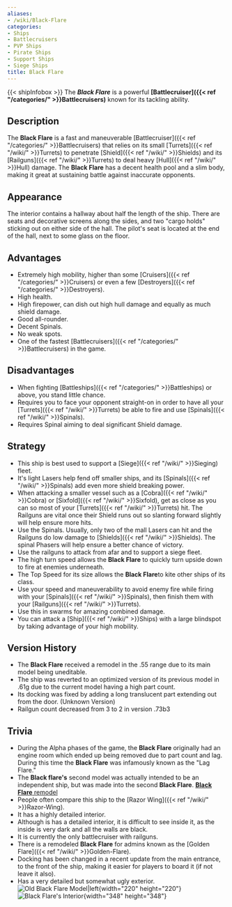 ```yaml
---
aliases:
- /wiki/Black-Flare
categories:
- Ships
- Battlecruisers
- PVP Ships
- Pirate Ships
- Support Ships
- Siege Ships
title: Black Flare
---
```


{{< shipInfobox >}} The **_Black Flare_** is a powerful **[Battlecruiser]({{< ref "/categories/" >}}Battlecruisers)** known for its tackling ability.

## Description

The **Black Flare** is a fast and maneuverable [Battlecruiser]({{< ref "/categories/" >}}Battlecruisers) that relies on its small [Turrets]({{< ref "/wiki/" >}}Turrets) to penetrate [Shield]({{< ref "/wiki/" >}}Shields) and its [Railguns]({{< ref "/wiki/" >}}Turrets) to deal heavy [Hull]({{< ref "/wiki/" >}}Hull) damage. The **Black Flare** has a decent health pool and a slim body, making it great at sustaining battle against inaccurate opponents.

## Appearance

The interior contains a hallway about half the length of the ship. There are seats and decorative screens along the sides, and two "cargo holds" sticking out on either side of the hall. The pilot's seat is located at the end of the hall, next to some glass on the floor.

## Advantages

- Extremely high mobility, higher than some [Cruisers]({{< ref "/categories/" >}}Cruisers) or even a few [Destroyers]({{< ref "/categories/" >}}Destroyers).
- High health.
- High firepower, can dish out high hull damage and equally as much shield damage.
- Good all-rounder.
- Decent Spinals.
- No weak spots.
- One of the fastest [Battlecruisers]({{< ref "/categories/" >}}Battlecruisers) in the game.

## Disadvantages

- When fighting [Battleships]({{< ref "/categories/" >}}Battleships) or above, you stand little chance.
- Requires you to face your opponent straight-on in order to have all your [Turrets]({{< ref "/wiki/" >}}Turrets) be able to fire and use [Spinals]({{< ref "/wiki/" >}}Spinals).
- Requires Spinal aiming to deal significant Shield damage.

## Strategy

- This ship is best used to support a [Siege]({{< ref "/wiki/" >}}Sieging) fleet.
- It's light Lasers help fend off smaller ships, and its [Spinals]({{< ref "/wiki/" >}}Spinals) add even more shield breaking power.
- When attacking a smaller vessel such as a [Cobra]({{< ref "/wiki/" >}}Cobra) or [Sixfold]({{< ref "/wiki/" >}}Sixfold), get as close as you can so most of your [Turrets]({{< ref "/wiki/" >}}Turrets) hit. The Railguns are vital once their Shield runs out so slanting forward slightly will help ensure more hits.
- Use the Spinals. Usually, only two of the mall Lasers can hit and the Railguns do low damage to [Shields]({{< ref "/wiki/" >}}Shields). The spinal Phasers will help ensure a better chance of victory.
- Use the railguns to attack from afar and to support a siege fleet.
- The high turn speed allows the **Black Flare** to quickly turn upside down to fire at enemies underneath.
- The Top Speed for its size allows the **Black Flare**to kite other ships of its class.
- Use your speed and maneuverability to avoid enemy fire while firing with your [Spinals]({{< ref "/wiki/" >}}Spinals), then finish them with your [Railguns]({{< ref "/wiki/" >}}Turrets).
- Use this in swarms for amazing combined damage.
- You can attack a [Ship]({{< ref "/wiki/" >}}Ships) with a large blindspot by taking advantage of your high mobility.

## Version History 

- The **Black Flare** received a remodel in the .55 range due to its main model being uneditable.
- The ship was reverted to an optimized version of its previous model in .61g due to the current model having a high part count.
- Its docking was fixed by adding a long translucent part extending out from the door. (Unknown Version)
- Railgun count decreased from 3 to 2 in version .73b3

## Trivia

- During the Alpha phases of the game, the **Black Flare** originally had an engine room which ended up being removed due to part count and lag. During this time the **Black Flare** was infamously known as the "Lag Flare."
- The **Black flare's** second model was actually intended to be an independent ship, but was made into the second **Black Flare**. [**Black Flare** remodel](https://www.roblox.com/library/397852309/Galaxy-Artemis)
- People often compare this ship to the [Razor Wing]({{< ref "/wiki/" >}}Razor-Wing).
- It has a highly detailed interior.
- Although is has a detailed interior, it is difficult to see inside it, as the inside is very dark and all the walls are black.
- It is currently the only battlecruiser with railguns.
- There is a remodeled **Black Flare** for admins known as the [Golden Flare]({{< ref "/wiki/" >}}Golden-Flare).
- Docking has been changed in a recent update from the main entrance, to the front of the ship, making it easier for players to board it (if not leave it also).
- Has a very detailed but somewhat ugly exterior. ![Old Black Flare
Model|left](BLACK_FLARE3.png "Old Black Flare Model|left"){width="220" height="220"}![Black Flare's
Interior](Black_Flare_Interior.png "Black Flare's Interior"){width="348" height="348"}